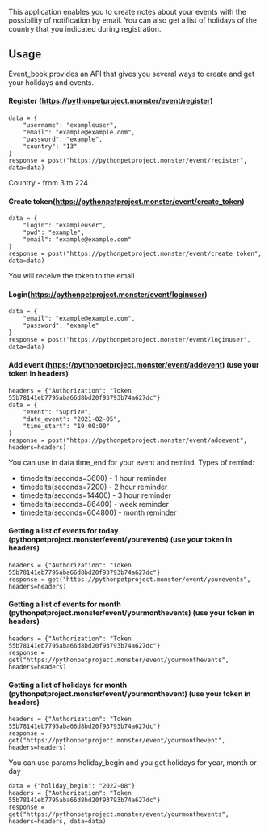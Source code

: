 
This application enables you to create notes about your events with the possibility of notification by email. 
You can also get a list of holidays of the country that you indicated during registration. 

## Usage
Event_book provides an API that gives you several ways to create and get your holidays and events.

#### Register (https://pythonpetproject.monster/event/register)
```
data = {
    "username": "exampleuser",
    "email": "example@example.com",
    "password": "example",
    "country": "13"
}
response = post("https://pythonpetproject.monster/event/register", data=data)
```
Country - from 3 to 224

#### Create token(https://pythonpetproject.monster/event/create_token)
```
data = {
    "login": "exampleuser",
    "pwd": "example",
    "email": "example@example.com"
}
response = post("https://pythonpetproject.monster/event/create_token", data=data)
```
You will receive the token to the email

#### Login(https://pythonpetproject.monster/event/loginuser)
```
data = {
    "email": "example@example.com",
    "password": "example"
}
response = post("https://pythonpetproject.monster/event/loginuser", data=data)
```

#### Add event (https://pythonpetproject.monster/event/addevent) (use your token in headers)
```
headers = {"Authorization": "Token 55b78141eb7795aba66d8bd20f93793b74a627dc"}
data = {
    "event": "Suprize",
    "date_event": "2021-02-05",
    "time_start": "19:00:00"
}
response = post("https://pythonpetproject.monster/event/addevent", headers=headers)
```
You can use in data time_end for your event and remind.
Types of remind:
- timedelta(seconds=3600) - 1 hour reminder
- timedelta(seconds=7200) - 2 hour reminder
- timedelta(seconds=14400) - 3 hour reminder
- timedelta(seconds=86400) - week reminder
- timedelta(seconds=604800) - month reminder

#### Getting a list of events for today (pythonpetproject.monster/event/yourevents) (use your token in headers)
```
headers = {"Authorization": "Token 55b78141eb7795aba66d8bd20f93793b74a627dc"}
response = get("https://pythonpetproject.monster/event/yourevents", headers=headers)
```
#### Getting a list of events for month (pythonpetproject.monster/event/yourmonthevents) (use your token in headers)
```
headers = {"Authorization": "Token 55b78141eb7795aba66d8bd20f93793b74a627dc"}
response = get("https://pythonpetproject.monster/event/yourmonthevents", headers=headers)
```
#### Getting a list of holidays for month (pythonpetproject.monster/event/yourmonthevent) (use your token in headers)
```
headers = {"Authorization": "Token 55b78141eb7795aba66d8bd20f93793b74a627dc"}
response = get("https://pythonpetproject.monster/event/yourmonthevent", headers=headers)
```
You can use params holiday_begin and you get holidays for year, month or day
```
data = {"holiday_begin": "2022-08"}
headers = {"Authorization": "Token 55b78141eb7795aba66d8bd20f93793b74a627dc"}
response = get("https://pythonpetproject.monster/event/yourmonthevents", headers=headers, data=data)
```
